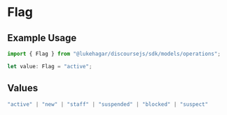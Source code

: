 # Flag

## Example Usage

```typescript
import { Flag } from "@lukehagar/discoursejs/sdk/models/operations";

let value: Flag = "active";
```

## Values

```typescript
"active" | "new" | "staff" | "suspended" | "blocked" | "suspect"
```